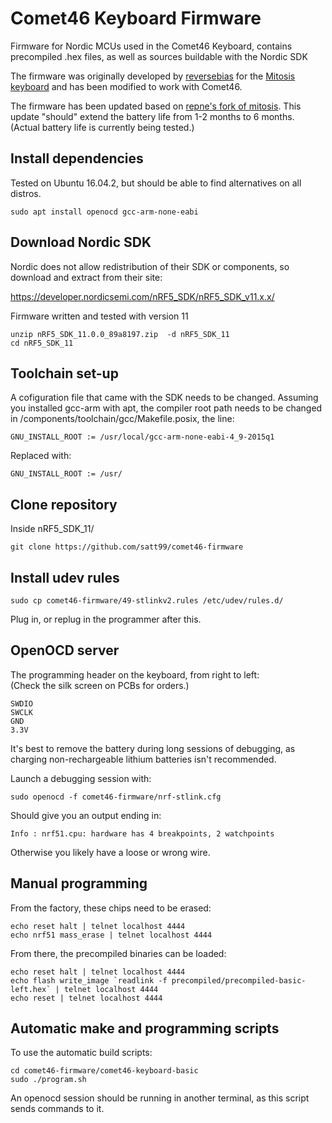 # Comet46 Keyboard Firmware
Firmware for Nordic MCUs used in the Comet46 Keyboard, contains precompiled .hex files, as well as sources buildable with the Nordic SDK

The firmware was originally developed by [reversebias](https://github.com/reversebias) for the [Mitosis keyboard](https://github.com/reversebias/mitosis) and has been modified to work with Comet46.

The firmware has been updated based on [repne's fork of mitosis](https://github.com/repne/mitosis).
This update "should" extend the battery life from 1-2 months to 6 months. (Actual battery life is currently being tested.)

## Install dependencies

Tested on Ubuntu 16.04.2, but should be able to find alternatives on all distros. 

```
sudo apt install openocd gcc-arm-none-eabi
```

## Download Nordic SDK

Nordic does not allow redistribution of their SDK or components, so download and extract from their site:

https://developer.nordicsemi.com/nRF5_SDK/nRF5_SDK_v11.x.x/

Firmware written and tested with version 11

```
unzip nRF5_SDK_11.0.0_89a8197.zip  -d nRF5_SDK_11
cd nRF5_SDK_11
```

## Toolchain set-up

A cofiguration file that came with the SDK needs to be changed. Assuming you installed gcc-arm with apt, the compiler root path needs to be changed in /components/toolchain/gcc/Makefile.posix, the line:
```
GNU_INSTALL_ROOT := /usr/local/gcc-arm-none-eabi-4_9-2015q1
```
Replaced with:
```
GNU_INSTALL_ROOT := /usr/
```

## Clone repository
Inside nRF5_SDK_11/
```
git clone https://github.com/satt99/comet46-firmware
```

## Install udev rules
```
sudo cp comet46-firmware/49-stlinkv2.rules /etc/udev/rules.d/
```
Plug in, or replug in the programmer after this.

## OpenOCD server
The programming header on the keyboard, from right to left:  
(Check the silk screen on PCBs for orders.)
```
SWDIO
SWCLK
GND
3.3V
```

It's best to remove the battery during long sessions of debugging, as charging non-rechargeable lithium batteries isn't recommended.

Launch a debugging session with:
```
sudo openocd -f comet46-firmware/nrf-stlink.cfg
```
Should give you an output ending in:
```
Info : nrf51.cpu: hardware has 4 breakpoints, 2 watchpoints
```
Otherwise you likely have a loose or wrong wire.


## Manual programming
From the factory, these chips need to be erased:
```
echo reset halt | telnet localhost 4444
echo nrf51 mass_erase | telnet localhost 4444
```
From there, the precompiled binaries can be loaded:
```
echo reset halt | telnet localhost 4444
echo flash write_image `readlink -f precompiled/precompiled-basic-left.hex` | telnet localhost 4444
echo reset | telnet localhost 4444
```

## Automatic make and programming scripts
To use the automatic build scripts:
```
cd comet46-firmware/comet46-keyboard-basic
sudo ./program.sh
```
An openocd session should be running in another terminal, as this script sends commands to it.
